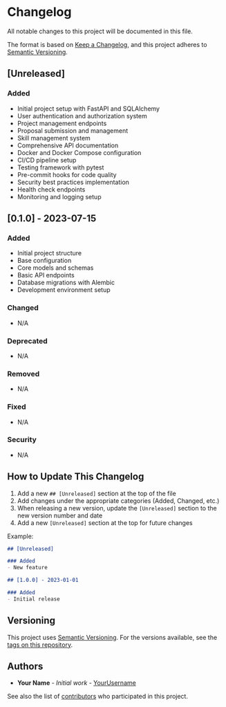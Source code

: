 # Changelog

All notable changes to this project will be documented in this file.

The format is based on [Keep a Changelog](https://keepachangelog.com/en/1.0.0/),
and this project adheres to [Semantic Versioning](https://semver.org/spec/v2.0.0.html).

## [Unreleased]

### Added
- Initial project setup with FastAPI and SQLAlchemy
- User authentication and authorization system
- Project management endpoints
- Proposal submission and management
- Skill management system
- Comprehensive API documentation
- Docker and Docker Compose configuration
- CI/CD pipeline setup
- Testing framework with pytest
- Pre-commit hooks for code quality
- Security best practices implementation
- Health check endpoints
- Monitoring and logging setup

## [0.1.0] - 2023-07-15

### Added
- Initial project structure
- Base configuration
- Core models and schemas
- Basic API endpoints
- Database migrations with Alembic
- Development environment setup

### Changed
- N/A

### Deprecated
- N/A

### Removed
- N/A

### Fixed
- N/A

### Security
- N/A

## How to Update This Changelog

1. Add a new `## [Unreleased]` section at the top of the file
2. Add changes under the appropriate categories (Added, Changed, etc.)
3. When releasing a new version, update the `[Unreleased]` section to the new version number and date
4. Add a new `[Unreleased]` section at the top for future changes

Example:

```markdown
## [Unreleased]

### Added
- New feature

## [1.0.0] - 2023-01-01

### Added
- Initial release
```

## Versioning

This project uses [Semantic Versioning](http://semver.org/). For the versions available, see the [tags on this repository](https://github.com/yourusername/mercenary/tags).

## Authors

- **Your Name** - *Initial work* - [YourUsername](https://github.com/yourusername)

See also the list of [contributors](https://github.com/yourusername/mercenary/contributors) who participated in this project.
